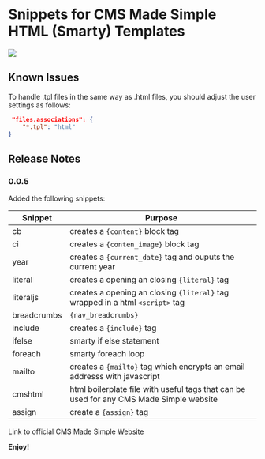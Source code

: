 # Snippets for CMS Made Simple HTML (Smarty) Templates

<img src="https://github.com/JiiB/cms-made-simple-code-sinppets/blob/master/images/cmsmsextension_demo.gif?raw=true" />

## Known Issues

To handle .tpl files in the same way as .html files, you should adjust the user settings as follows:
```json
 "files.associations": {
    "*.tpl": "html"
}
```

## Release Notes

### 0.0.5

Added the following snippets:

Snippet | Purpose
------------ | -------------
cb | creates a ```{content}``` block tag 
ci | creates a ```{conten_image}``` block tag
year | creates a ```{current_date}``` tag and ouputs the current year
literal | creates a opening an closing ```{literal}``` tag
literaljs | creates a opening an closing ```{literal}``` tag wrapped in a html ```<script>``` tag
breadcrumbs | ```{nav_breadcrumbs}```
include | creates a ```{include}``` tag
ifelse | smarty if else statement
foreach | smarty foreach loop
mailto | creates a ```{mailto}``` tag which encrypts an email addresss with javascript
cmshtml | html boilerplate file with useful tags that can be used for any CMS Made Simple website
assign | create a ```{assign}``` tag


Link to official CMS Made Simple [Website](https://www.cmsmadesimple.org/)

**Enjoy!**